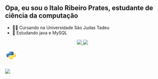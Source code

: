 ## Opa, eu sou o Italo Ribeiro Prates, estudante de ciência da computação

- 👨‍💻 Cursando na Universidade São Judas Tadeu
- 📖 Estudando java e MySQL

<div align="center">
  <a href="https://github.com/Italo-Ribeiro-Prates2">
  <img height="180em" src="https://github-readme-stats.vercel.app/api?username=Italo-Ribeiro-Prates2&show_icons=true&theme=dracula&include_all_commits=true&count_private=true"/>
  <img height="180em" src="https://github-readme-stats.vercel.app/api/top-langs/?username=Italo-Ribeiro-Prates2&layout=compact&langs_count=7&theme=dracula"/>
</div>

 <div style="display: inline_block"><br>

  
  <img align="center" alt="Dan-Java" height="30" width="40" src="https://raw.githubusercontent.com/devicons/devicon/master/icons/python/python-original.svg">
 



</div>
  
  ##
  
  <div> 
 
  <a href="https://www.linkedin.com/in/italo-ribeiro-prates/" target="_blank"><img src="https://img.shields.io/badge/-LinkedIn-%230077B5?style=for-the-badge&logo=linkedin&logoColor=white" target="_blank"></a> 
 
<!--   ![Snake animation](https://https://github.com/Italo-Ribeiro-Prates2/blob/output/github-contribution-grid-snake.svg)
  -->
</div>
